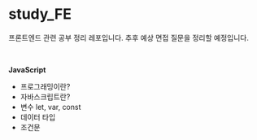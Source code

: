 # study_FE

프론트엔드 관련 공부 정리 레포입니다.
추후 예상 면접 질문을 정리할 예정입니다.

<br/>

**JavaScript**
  
  - 프로그래밍이란?
  - 자바스크립트란?
  - 변수 let, var, const
  - 데이터 타입
  - 조건문

<br/>

  

